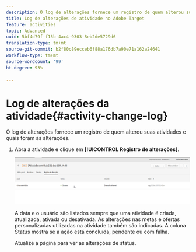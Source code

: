 ```yaml
---
description: O log de alterações fornece um registro de quem alterou suas atividades e quais foram as alterações.
title: Log de alterações de atividade no Adobe Target
feature: activities
topic: Advanced
uuid: 5bf4d79f-f15b-4ac4-9303-8eb2de5729d6
translation-type: tm+mt
source-git-commit: b2f80c89ecceb6f88a176db7a90e71a162a24641
workflow-type: tm+mt
source-wordcount: '99'
ht-degree: 93%

---
```



# Log de alterações da atividade{#activity-change-log}

O log de alterações fornece um registro de quem alterou suas atividades e quais foram as alterações.

1. Abra a atividade e clique em **[!UICONTROL Registro de alterações]**.

   ![Log de alterações da atividade](/help/c-activities/assets/change_log.png)

   A data e o usuário são listados sempre que uma atividade é criada, atualizada, ativada ou desativada. As alterações nas metas e ofertas personalizadas utilizadas na atividade também são indicadas. A coluna Status mostra se a ação está concluída, pendente ou com falha.

   Atualize a página para ver as alterações de status.
